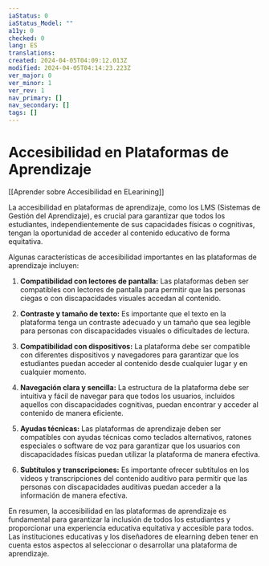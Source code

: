 ```yaml
---
iaStatus: 0
iaStatus_Model: ""
a11y: 0
checked: 0
lang: ES
translations: 
created: 2024-04-05T04:09:12.013Z
modified: 2024-04-05T04:14:23.223Z
ver_major: 0
ver_minor: 1
ver_rev: 1
nav_primary: []
nav_secondary: []
tags: []
---
```

# Accesibilidad en Plataformas de Aprendizaje

[[Aprender sobre Accesibilidad en ELearining]]

La accesibilidad en plataformas de aprendizaje, como los LMS (Sistemas de Gestión del Aprendizaje), es crucial para garantizar que todos los estudiantes, independientemente de sus capacidades físicas o cognitivas, tengan la oportunidad de acceder al contenido educativo de forma equitativa.

Algunas características de accesibilidad importantes en las plataformas de aprendizaje incluyen:

1. **Compatibilidad con lectores de pantalla:** Las plataformas deben ser compatibles con lectores de pantalla para permitir que las personas ciegas o con discapacidades visuales accedan al contenido.

2. **Contraste y tamaño de texto:** Es importante que el texto en la plataforma tenga un contraste adecuado y un tamaño que sea legible para personas con discapacidades visuales o dificultades de lectura.

3. **Compatibilidad con dispositivos:** La plataforma debe ser compatible con diferentes dispositivos y navegadores para garantizar que los estudiantes puedan acceder al contenido desde cualquier lugar y en cualquier momento.

4. **Navegación clara y sencilla:** La estructura de la plataforma debe ser intuitiva y fácil de navegar para que todos los usuarios, incluidos aquellos con discapacidades cognitivas, puedan encontrar y acceder al contenido de manera eficiente.

5. **Ayudas técnicas:** Las plataformas de aprendizaje deben ser compatibles con ayudas técnicas como teclados alternativos, ratones especiales o software de voz para garantizar que los usuarios con discapacidades físicas puedan utilizar la plataforma de manera efectiva.

6. **Subtítulos y transcripciones:** Es importante ofrecer subtítulos en los videos y transcripciones del contenido auditivo para permitir que las personas con discapacidades auditivas puedan acceder a la información de manera efectiva.

En resumen, la accesibilidad en las plataformas de aprendizaje es fundamental para garantizar la inclusión de todos los estudiantes y proporcionar una experiencia educativa equitativa y accesible para todos. Las instituciones educativas y los diseñadores de elearning deben tener en cuenta estos aspectos al seleccionar o desarrollar una plataforma de aprendizaje.
